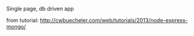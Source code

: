 Single page, db driven app

from tutorial:
http://cwbuecheler.com/web/tutorials/2013/node-express-mongo/